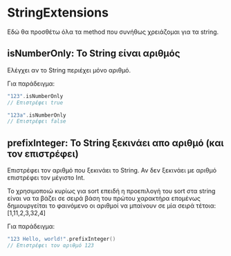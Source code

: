# StringExtensions

Εδώ θα προσθέτω όλα τα method που συνήθως χρειάζομαι για τα string.

## isNumberOnly: Το String είναι αριθμός

Ελέγχει αν το String περιέχει μόνο αριθμό.

Για παράδειγμα:

``` swift
"123".isNumberOnly
// Επιστρέφει true

"123a".isNumberOnly
// Επιστρέφει false
```

## prefixInteger: Το String ξεκινάει απο αριθμό (και τον επιστρέφει)

Επιστρέφει τον αριθμό που ξεκινάει το String. Αν δεν ξεκινάει με αριθμό επιστρέφει τον μέγιστο Int.
 
Το χρησιμοποιώ κυρίως για sort επειδή η προεπιλογή του sort στα string είναι να τα βάζει σε σειρά βάση του πρώτου χαρακτήρα επομένως δημιουργείται το φαινόμενο οι αριθμοί να μπαίνουν σε μία σειρά τέτοια:  
[1,11,2,3,32,4] 

Για παράδειγμα:

``` swift
"123 Hello, world!".prefixInteger()
// Επιστρέφει τον αριθμό 123
```

